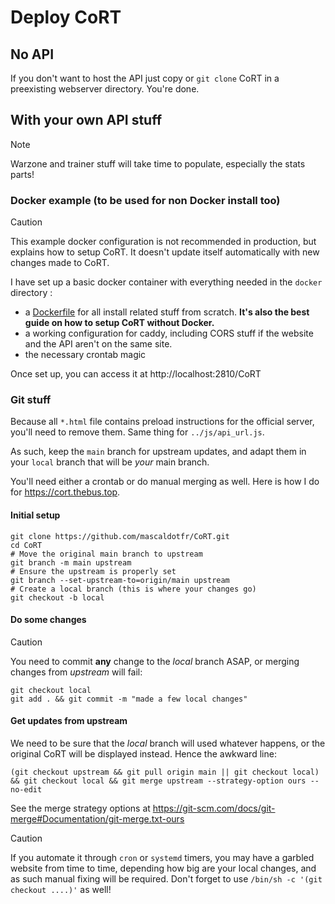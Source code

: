 # Deploy CoRT

## No API

If you don't want to host the API just copy or `git clone` CoRT in a
preexisting webserver directory. You're done.

## With your own API stuff

> [!NOTE]
> Warzone and trainer stuff will take time to populate, especially the stats parts!

### Docker example (to be used for non Docker install too)

> [!CAUTION]
> This example docker configuration is not recommended in production, but
> explains how to setup CoRT. It doesn't update itself automatically with new
> changes made to CoRT.

I have set up a basic docker container with everything needed in the `docker`
directory :

- a [Dockerfile](docker/Dockerfile) for all install related stuff from scratch.
  **It's also the best guide on how to setup CoRT without Docker.**
- a working configuration for caddy, including CORS stuff if the website and
  the API aren't on the same site.
- the necessary crontab magic

Once set up, you can access it at http://localhost:2810/CoRT

### Git stuff

Because all `*.html` file contains preload instructions for the official
server, you'll need to remove them. Same thing for `../js/api_url.js`.

As such, keep the `main` branch for upstream updates, and adapt them in your
`local` branch that will be *your* main branch.

You'll need either a crontab or do manual merging as well. Here is how I do for
https://cort.thebus.top.

#### Initial setup

```shell
git clone https://github.com/mascaldotfr/CoRT.git
cd CoRT
# Move the original main branch to upstream
git branch -m main upstream
# Ensure the upstream is properly set
git branch --set-upstream-to=origin/main upstream
# Create a local branch (this is where your changes go)
git checkout -b local
```

#### Do some changes

> [!CAUTION]
> You need to commit **any** change to the _local_ branch ASAP, or merging
> changes from _upstream_ will fail:

```shell
git checkout local
git add . && git commit -m "made a few local changes"
```

#### Get updates from upstream

We need to be sure that the _local_ branch will used whatever happens, or the
original CoRT will be displayed instead. Hence the awkward line:

```shell
(git checkout upstream && git pull origin main || git checkout local) && git checkout local && git merge upstream --strategy-option ours --no-edit
```
See the merge strategy options at https://git-scm.com/docs/git-merge#Documentation/git-merge.txt-ours

> [!CAUTION]
> If you automate it through `cron` or `systemd` timers, you may have a garbled
> website from time to time, depending how big are your local changes, and as
> such manual fixing will be required. Don't forget to use
> `/bin/sh -c '(git checkout ....)'` as well!


